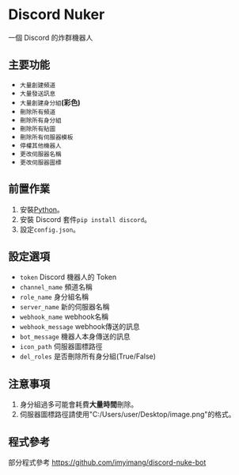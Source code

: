 # Discord Nuker
一個 Discord 的炸群機器人
## 主要功能
- `大量創建頻道`
- `大量發送訊息`
- `大量創建身分組`**(彩色)**
- `刪除所有頻道`
- `刪除所有身分組`
- `刪除所有貼圖`
- `刪除所有伺服器模板`
- `停權其他機器人`
- `更改伺服器名稱`
- `更改伺服器圖標`
## 前置作業
1. 安裝[Python](https://www.python.org/downloads/)。
2. 安裝 Discord 套件```pip install discord```。
5. 設定`config.json`。
## 設定選項
- `token` Discord 機器人的 Token
- `channel_name` 頻道名稱
- `role_name` 身分組名稱
- `server_name` 新的伺服器名稱
- `webhook_name` webhook名稱
- `webhook_message` webhook傳送的訊息
- `bot_message` 機器人本身傳送的訊息
- `icon_path` 伺服器圖標路徑
- `del_roles` 是否刪除所有身分組(True/False)
## 注意事項
1. 身分組過多可能會耗費**大量時間**刪除。
2. 伺服器圖標路徑請使用"C:/Users/user/Desktop/image.png"的格式。
## 程式參考
部分程式參考 https://github.com/imyimang/discord-nuke-bot

